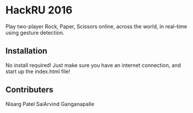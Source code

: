 # HackRU 2016

Play two-player Rock, Paper, Scissors online, across the world, in real-time using gesture detection.

## Installation
No install required! Just make sure you have an internet connection, and start up the index.html file!

## Contributers
Nisarg Patel
SaiArvind Ganganapalle